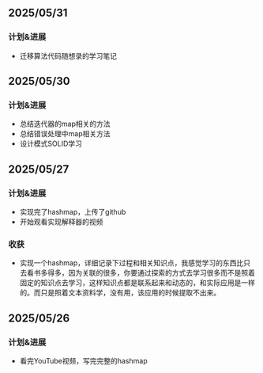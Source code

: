 ## 2025/05/31

### 计划&进展
- 迁移算法代码随想录的学习笔记
## 2025/05/30

### 计划&进展
- 总结迭代器的map相关的方法
- 总结错误处理中map相关方法
- 设计模式SOLID学习
## 2025/05/27

### 计划&进展
- 实现完了hashmap，上传了github
- 开始观看实现解释器的视频
### 收获
- 实现一个hashmap，详细记录下过程和相关知识点，我感觉学习的东西比只去看书多得多，因为关联的很多，你要通过探索的方式去学习很多而不是照着固定的知识点去学习，这样知识点都是联系起来和动态的，和实际应用是一样的。而只是照着文本资料学，没有用，该应用的时候提取不出来。

## 2025/05/26

### 计划&进展
- 看完YouTube视频，写完完整的hashmap

